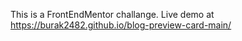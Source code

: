 This is a FrontEndMentor challange.
Live demo at https://burak2482.github.io/blog-preview-card-main/

